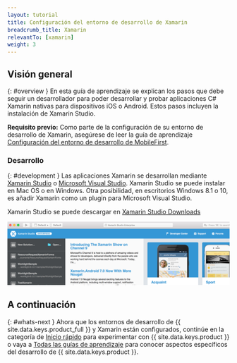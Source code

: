 ```yaml
---
layout: tutorial
title: Configuración del entorno de desarrollo de Xamarin  
breadcrumb_title: Xamarin
relevantTo: [xamarin]
weight: 3
---
```

<!-- NLS_CHARSET=UTF-8 -->
## Visión general
{: #overview }
En esta guía de aprendizaje se explican los pasos que debe seguir un desarrollador para poder desarrollar y probar aplicaciones C# Xamarin nativas para dispositivos iOS o Android.
Estos pasos incluyen la instalación de Xamarin Studio.

**Requisito previo:** Como parte de la configuración de su entorno de desarrollo de Xamarin, asegúrese de leer la guía de aprendizaje [Configuración del entorno de desarrollo de MobileFirst](../../development/).


### Desarrollo
{: #development }
Las aplicaciones Xamarin se desarrollan mediante [Xamarin Studio](https://www.xamarin.com/studio) o [Microsoft Visual Studio](https://www.visualstudio.com/).
Xamarin Studio se puede instalar en Mac OS o en Windows.
Otra posibilidad, en escritorios Windows 8.1 o 10, es añadir Xamarin como un plugin para Microsoft Visual Studio.   

Xamarin Studio se puede descargar en [Xamarin Studio Downloads](https://www.xamarin.com/download)

![Xamarin Studio](xamarin-studio.png)

## A continuación 
{: #whats-next }
Ahora que los entornos de desarrollo de {{ site.data.keys.product_full }} y Xamarin están configurados, continúe en la categoría de [Inicio rápido](../../../quick-start/xamarin/) para experimentar con {{ site.data.keys.product }} o vaya a [Todas las guías de aprendizaje](../../../all-tutorials) para conocer aspectos específicos del desarrollo de {{ site.data.keys.product }}.

